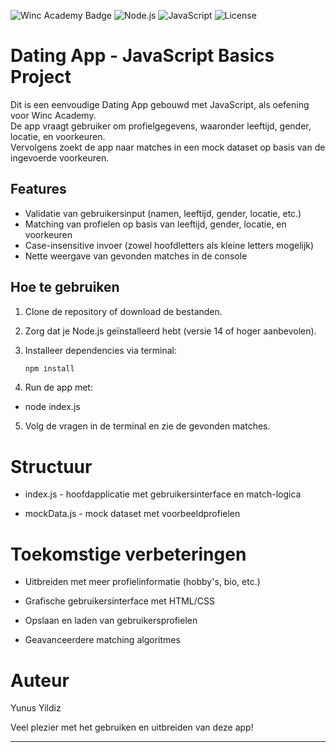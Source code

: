 ![Winc Academy Badge](https://img.shields.io/badge/academy-Winc-blue)
![Node.js](https://img.shields.io/badge/Node.js-18.x-green)
![JavaScript](https://img.shields.io/badge/JavaScript-ES6-yellow)
![License](https://img.shields.io/badge/license-MIT-green)


# Dating App - JavaScript Basics Project

Dit is een eenvoudige Dating App gebouwd met JavaScript, als oefening voor Winc Academy.  
De app vraagt gebruiker om profielgegevens, waaronder leeftijd, gender, locatie, en voorkeuren.  
Vervolgens zoekt de app naar matches in een mock dataset op basis van de ingevoerde voorkeuren.

## Features

- Validatie van gebruikersinput (namen, leeftijd, gender, locatie, etc.)
- Matching van profielen op basis van leeftijd, gender, locatie, en voorkeuren
- Case-insensitive invoer (zowel hoofdletters als kleine letters mogelijk)
- Nette weergave van gevonden matches in de console

## Hoe te gebruiken

1. Clone de repository of download de bestanden.
2. Zorg dat je Node.js geïnstalleerd hebt (versie 14 of hoger aanbevolen).
3. Installeer dependencies via terminal:

   ```bash
   npm install

   ```

4. Run de app met:

- node index.js

5. Volg de vragen in de terminal en zie de gevonden matches.

# Structuur

- index.js - hoofdapplicatie met gebruikersinterface en match-logica

- mockData.js - mock dataset met voorbeeldprofielen

# Toekomstige verbeteringen

- Uitbreiden met meer profielinformatie (hobby's, bio, etc.)

- Grafische gebruikersinterface met HTML/CSS

- Opslaan en laden van gebruikersprofielen

- Geavanceerdere matching algoritmes

# Auteur

Yunus Yildiz

Veel plezier met het gebruiken en uitbreiden van deze app!


---

